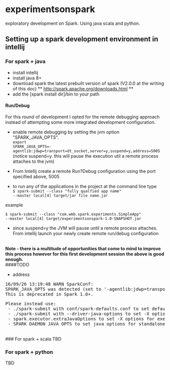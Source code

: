 # experimentsonspark
exploratory development on Spark. Using java scala and python.

## Setting up a spark development environment in intellij

### For spark + java
* install intellij
* install java 8+
* download spark the latest prebuilt version of spark (V2.0.0 at the writing of this doc)
** http://spark.apache.org/downloads.html **
* add the [spark install dir]/bin to your path

#### Run/Debug
For this round of development I opted for the remote debugging approach instead of attempting some 
more integrated development configuration. 

* enable remote debugging by setting the jvm option "SPARK_JAVA_OPTS". <br>
<code>export SPARK_JAVA_OPTS=-agentlib:jdwp=transport=dt_socket,server=y,suspend=y,address=5005</code>
<br>(notice suspend=y. this will pause the execution util a remote process attaches to the jvm)

* From Intellij create a remote Run?Debug configuration using the port specified above, 5005
* to run any of the applications in the project at the command line type <br>
<code>$ spark-submit --class "fully qualfied app name"  --master local[4] target/jar file name.jar</code> <br>

example<br>

<code>$ spark-submit --class "com.wmb.spark.experiments.SimpleApp"  --master local[4] target/experimentsonspark-1.0-SNAPSHOT.jar</code>

* since suspend=y the JVM will pause until a remote process attaches. From intellij launch your newly create remote run/debug configuration

<br><b>Note - there is a multitude of opportunities that come to mind to improve this process however for this first development session the above is good enough.</b>
<br>
####TODO
* address<br>
<pre>16/09/26 13:19:48 WARN SparkConf: 
SPARK_JAVA_OPTS was detected (set to '-agentlib:jdwp=transport=dt_socket,server=y,suspend=y,address=5005').
This is deprecated in Spark 1.0+.
</pre>
<pre>
Please instead use:
 - ./spark-submit with conf/spark-defaults.conf to set defaults for an application
 - ./spark-submit with --driver-java-options to set -X options for a driver
 - spark.executor.extraJavaOptions to set -X options for executors
 - SPARK_DAEMON_JAVA_OPTS to set java options for standalone daemons (master or worker)
</pre>
<br>
### For spark + scala
TBD

### For spark + python
TBD

